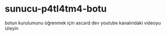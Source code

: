 # sunucu-p4tl4tm4-botu
botun kurulumunu öğrenmek için ascard dev youtube kanalındaki videoyu izleyin 
